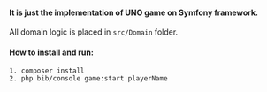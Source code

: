 #### It is just the implementation of UNO game on Symfony framework.

All domain logic is placed in
`src/Domain` folder.

#### How to install and run:

~~~~
1. composer install
2. php bib/console game:start playerName
~~~~